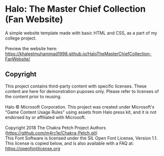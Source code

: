 # Halo: The Master Chief Collection (Fan Website)

A simple website template made with basic HTML and CSS, as a part of my college project.<br>
<br>
Preview the website here: https://khaleelmuhammad1998.github.io/HaloTheMasterChiefCollection-FanWebsite/

## Copyright
This project contains third-party content with specific licenses. These content are here for demonstration puposes only. Please refer to licenses of the content prior to reusing.<br>
<br>
Halo © Microsoft Corporation. This project was created under Microsoft's "Game Content Usage Rules" using assets from Halo press kit, and it is not endorsed by or affiliated with Microsoft.<br>
<br>
Copyright 2018 The Chakra Petch Project Authors (https://github.com/m4rc1e/Chakra-Petch.git)<br>
This Font Software is licensed under the SIL Open Font License, Version 1.1.<br>
This license is copied below, and is also available with a FAQ at:<br>
https://openfontlicense.org<br>
